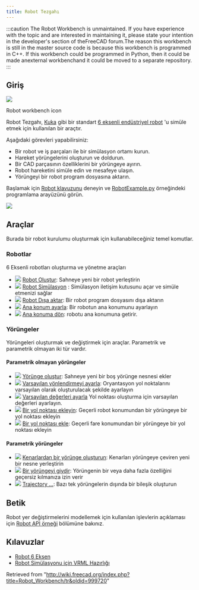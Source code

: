 ```yaml
---
title: Robot Tezgahı
---
```


:::caution
The Robot Workbench is unmaintained. If you have experience with the topic and are interested in maintaining it, please state your intention in the developer's section of theFreeCAD forum.The reason this workbench is still in the master source code is because this workbench is programmed in C++. If this workbench could be programmed in Python, then it could be made anexternal workbenchand it could be moved to a separate repository.
:::

## Giriş

![](/images/Workbench_Robot.svg)

Robot workbench icon

Robot Tezgahı, [Kuka](http://kuka.com/) gibi bir standart [6 eksenli endüstriyel robot](/Robot_6-Axis "Robot 6-Axis") 'u simüle etmek için kullanılan bir araçtır.

Aşağıdaki görevleri yapabilirsiniz:

- Bir robot ve iş parçaları ile bir simülasyon ortamı kurun.
- Hareket yörüngelerini oluşturun ve doldurun.
- Bir CAD parçasının özelliklerini bir yörüngeye ayırın.
- Robot hareketini simüle edin ve mesafeye ulaşın.
- Yörüngeyi bir robot program dosyasına aktarın.

Başlamak için [Robot klavuzunu](/Robot_tutorial/tr "Robot tutorial/tr") deneyin ve [RobotExample.py](https://github.com/FreeCAD/FreeCAD_sf_master/blob/master/src/Mod/Robot/RobotExample.py) örneğindeki programlama arayüzünü görün.

![](/images/Robot_Workbench_example.jpg)

## Araçlar

Burada bir robot kurulumu oluşturmak için kullanabileceğiniz temel komutlar.

### Robotlar

6 Eksenli robotları oluşturma ve yönetme araçları

- ![](/images/Robot_CreateRobot.png) [Robot Oluştur](/Robot_CreateRobot/tr "Robot CreateRobot/tr"): Sahneye yeni bir robot yerleştirin
- ![](/images/Robot_Simulate.png) [Robot Simülasyon](/Robot_Simulate/tr "Robot Simulate/tr") : Simülasyon iletişim kutusunu açar ve simüle etmenizi sağlar
- ![](/images/Robot_Export.png) [Robot Dışa aktar](/Robot_Export/tr "Robot Export/tr"): Bir robot program dosyasını dışa aktarın
- ![](/images/Robot_SetHomePos.png) [Ana konum ayarla](/Robot_SetHomePos/tr "Robot SetHomePos/tr"): Bir robotun ana konumunu ayarlayın
- ![](/images/Robot_RestoreHomePos.png) [Ana konuma dön](/Robot_RestoreHomePos "Robot RestoreHomePos"): robotu ana konumuna getirir.

### Yörüngeler

Yörüngeleri oluşturmak ve değiştirmek için araçlar. Parametrik ve parametrik olmayan iki tür vardır.

#### Parametrik olmayan yörüngeler

- ![](/images/Robot_CreateTrajectory.png) [Yörünge oluştur](/Robot_CreateTrajectory/tr "Robot CreateTrajectory/tr"): Sahneye yeni bir boş yörünge nesnesi ekler
- ![](/images/Robot_SetDefaultOrientation.png) [Varsayılan yönlendirmeyi ayarla](/Robot_SetDefaultOrientation/tr "Robot SetDefaultOrientation/tr"): Oryantasyon yol noktalarını varsayılan olarak oluşturulacak şekilde ayarlayın
- ![](/images/Robot_SetDefaultValues.png) [Varsayılan değerleri ayarla](/Robot_SetDefaultValues/tr "Robot SetDefaultValues/tr") Yol noktası oluşturma için varsayılan değerleri ayarlayın.
- ![](/images/Robot_InsertWaypoint.png) [Bir yol noktası ekleyin](/index.php?title=Robot_InsertWaypoint/tr&action=edit&redlink=1 "Robot InsertWaypoint/tr (page does not exist)"): Geçerli robot konumundan bir yörüngeye bir yol noktası ekleyin
- ![](/images/Robot_InsertWaypointPre.png) [Bir yol noktası ekle](/index.php?title=Robot_InsertWaypointPre/tr&action=edit&redlink=1 "Robot InsertWaypointPre/tr (page does not exist)"): Geçerli fare konumundan bir yörüngeye bir yol noktası ekleyin

#### Parametrik yörüngeler

- ![](/images/Robot_Edge2Trac.png) [Kenarlardan bir yörünge oluşturun](/Robot_Edge2Trac "Robot Edge2Trac"): Kenarları yörüngeye çeviren yeni bir nesne yerleştirin
- ![](/images/Robot_TrajectoryDressUp.png) [Bir yörüngeyi giydir](/Robot_TrajectoryDressUp "Robot TrajectoryDressUp"): Yörüngenin bir veya daha fazla özelliğini geçersiz kılmanıza izin verir
- ![](/images/Robot_TrajectoryCompound.png) [Trajectory ...](/Robot_TrajectoryCompound "Robot TrajectoryCompound"): Bazı tek yörüngelerin dışında bir bileşik oluşturun

## Betik

Robot yer değiştirmelerini modellemek için kullanılan işlevlerin açıklaması için [Robot API örneği](/index.php?title=Robot_API_example/tr&action=edit&redlink=1 "Robot API example/tr (page does not exist)") bölümüne bakınız.

## Kılavuzlar

- [Robot 6 Eksen](/Robot_6-Axis/tr "Robot 6-Axis/tr")
- [Robot Simülasyonu için VRML Hazırlığı](/index.php?title=VRML_Preparation_for_Robot_Simulation/tr&action=edit&redlink=1 "VRML Preparation for Robot Simulation/tr (page does not exist)")

Retrieved from "<http://wiki.freecad.org/index.php?title=Robot_Workbench/tr&oldid=999720>"
